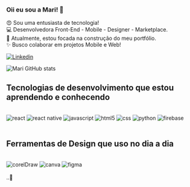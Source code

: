 

### Oii eu sou a Mari!  👋

😍 Sou uma entusiasta de tecnologia!<br> 
💻 Desenvolvedora Front-End - Mobile - Designer - Marketplace. <br>
🌱 Atualmente, estou focada na construção do meu portfólio.<br>
✨ Busco colaborar em projetos Mobile e Web! 

<!--
[![Instagram](https://img.shields.io/badge/Instagram-E4405F?style=for-the-badge&logo=instagram&logoColor=white)](https://www.instagram.com/mari_primon/)
-->

[![Linkedin](https://img.shields.io/badge/LinkedIn-0077B5?style=for-the-badge&logo=linkedin&logoColor=white)](https://www.linkedin.com/in/marislene-primon-78b569252/)

![Mari GitHub stats](https://github-readme-stats.vercel.app/api?username=primonmari&show_icons=true&theme=dracula)

## Tecnologias de desenvolvimento que estou aprendendo e conhecendo


<div style="display:inline_block"><br/>
    <img aling="center" alt="react" src="https://img.shields.io/badge/React-20232A?style=for-the-badge&logo=react&logoColor=61DAFB" />
    <img aling="center" alt="react native" src="https://img.shields.io/badge/React_Native-20232A?style=for-the-badge&logo=react&logoColor=61DAFB" />
    <img aling="center" alt="javascript" src="https://img.shields.io/badge/JavaScript-F7DF1E?style=for-the-badge&logo=javascript&logoColor=black" />
    <img aling="center" alt="html5" src="https://img.shields.io/badge/HTML5-E34F26?style=for-the-badge&logo=html5&logoColor=white" />
    <img aling="center" alt="css" src="https://img.shields.io/badge/CSS-239120?&style=for-the-badge&logo=css3&logoColor=white" />
    <img aling="center" alt="python" src="https://img.shields.io/badge/Python-3776AB?style=for-the-badge&logo=python&logoColor=white" />
    <img aling="center" alt="firebase" src="https://img.shields.io/badge/Firebase-FFCA28?style=for-the-badge&logo=firebase&logoColor=black" />

</div><br/>

##  Ferramentas de Design que uso no dia a dia

<div style="display:inline_block"><br/>
    <img aling="center" alt="corelDraw" src="https://img.shields.io/badge/CorelDRAW-000000?style=for-the-badge&logo=coreldraw&logoColor=white" />
    <img aling="center" alt="canva" src="https://img.shields.io/badge/Canva-%2300C4CC.svg?&style=for-the-badge&logo=Canva&logoColor=white" />
    <img aling="center" alt="figma" src="https://img.shields.io/badge/Figma-F24E1E?style=for-the-badge&logo=figma&logoColor=white" />
    
</div><br/>
 ..🚀


